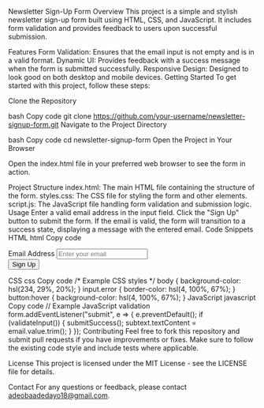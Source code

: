 Newsletter Sign-Up Form
Overview
This project is a simple and stylish newsletter sign-up form built using HTML, CSS, and JavaScript. It includes form validation and provides feedback to users upon successful submission.

Features
Form Validation: Ensures that the email input is not empty and is in a valid format.
Dynamic UI: Provides feedback with a success message when the form is submitted successfully.
Responsive Design: Designed to look good on both desktop and mobile devices.
Getting Started
To get started with this project, follow these steps:

Clone the Repository

bash
Copy code
git clone https://github.com/your-username/newsletter-signup-form.git
Navigate to the Project Directory

bash
Copy code
cd newsletter-signup-form
Open the Project in Your Browser

Open the index.html file in your preferred web browser to see the form in action.

Project Structure
index.html: The main HTML file containing the structure of the form.
styles.css: The CSS file for styling the form and other elements.
script.js: The JavaScript file handling form validation and submission logic.
Usage
Enter a valid email address in the input field.
Click the "Sign Up" button to submit the form.
If the email is valid, the form will transition to a success state, displaying a message with the entered email.
Code Snippets
HTML
html
Copy code
<!-- Example HTML structure -->
<form id="form">
    <div class="input-container">
        <label for="email">Email Address</label>
        <input type="email" id="email" placeholder="Enter your email">
        <span class="error"></span>
    </div>
    <button type="submit">Sign Up</button>
</form>
<div id="result" class="result-container close">
    <!-- Success message and close button -->
</div>
CSS
css
Copy code
/* Example CSS styles */
body {
    background-color: hsl(234, 29%, 20%);
}
input.error {
    border-color: hsl(4, 100%, 67%);
}
button:hover {
    background-color: hsl(4, 100%, 67%);
}
JavaScript
javascript
Copy code
// Example JavaScript validation
form.addEventListener("submit", e => {
    e.preventDefault();
    if (validateInput()) {
        submitSuccess();
        subtext.textContent = email.value.trim();
    }
});
Contributing
Feel free to fork this repository and submit pull requests if you have improvements or fixes. Make sure to follow the existing code style and include tests where applicable.

License
This project is licensed under the MIT License - see the LICENSE file for details.

Contact
For any questions or feedback, please contact adeobaadedayo18@gmail.com.